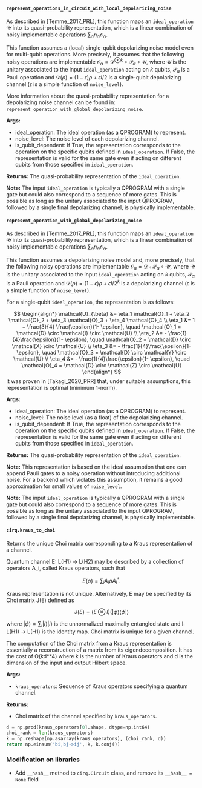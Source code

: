 

#### `represent_operations_in_circuit_with_local_depolarizing_noise`

As described in [Temme_2017_PRL], this function maps an `ideal_operation` $\mathcal{U}$ into its quasi-probability representation, which is a linear combination of noisy implementable operations $\sum_{\alpha} \eta_{\alpha} \mathcal{O}_{\alpha}$.

This function assumes a (local) single-qubit depolarizing noise model even for multi-qubit operations. More precisely, it assumes that the following noisy operations are implementable $\mathcal{O}_{\alpha} = \mathcal{D}^{\otimes k} \circ \mathcal{P}_{\alpha} \circ \mathcal{U}$, where $\mathcal{U}$ is the unitary associated to the input `ideal_operation` acting on $k$ qubits, $\mathcal{P}_{\alpha}$ is a Pauli operation and $\mathcal{D}(\rho) = (1 - \epsilon) \rho + \epsilon I/2$ is a single-qubit depolarizing channel ($\epsilon$ is a simple function of `noise_level`).

More information about the quasi-probability representation for a depolarizing noise channel can be found in: `represent_operation_with_global_depolarizing_noise`.

**Args:**
- ideal_operation: The ideal operation (as a QPROGRAM) to represent.
- noise_level: The noise level of each depolarizing channel.
- is_qubit_dependent: If True, the representation corresponds to the operation on the specific qubits defined in `ideal_operation`. If False, the representation is valid for the same gate even if acting on different qubits from those specified in `ideal_operation`.

**Returns:**
The quasi-probability representation of the `ideal_operation`.

**Note:**
The input `ideal_operation` is typically a QPROGRAM with a single gate but could also correspond to a sequence of more gates. This is possible as long as the unitary associated to the input QPROGRAM, followed by a single final depolarizing channel, is physically implementable.



#### `represent_operation_with_global_depolarizing_noise`

As described in [Temme_2017_PRL], this function maps an `ideal_operation` $\mathcal{U}$ into its quasi-probability representation, which is a linear combination of noisy implementable operations $\sum_{\alpha} \eta_{\alpha} \mathcal{O}_{\alpha}$.

This function assumes a depolarizing noise model and, more precisely, that the following noisy operations are implementable $\mathcal{O}_{\alpha} = \mathcal{D} \circ \mathcal{P}_{\alpha} \circ \mathcal{U}$, where $\mathcal{U}$ is the unitary associated to the input `ideal_operation` acting on $k$ qubits, $\mathcal{P}_{\alpha}$ is a Pauli operation and $\mathcal{D}(\rho) = (1 - \epsilon) \rho + \epsilon I/2^k$ is a depolarizing channel ($\epsilon$ is a simple function of `noise_level`).

For a single-qubit `ideal_operation`, the representation is as follows:

$$
\begin{align*}
\mathcal{U}_{\beta} &= \eta_1 \mathcal{O}_1 + \eta_2 \mathcal{O}_2 + \eta_3 \mathcal{O}_3 + \eta_4 \mathcal{O}_4 \\
\eta_1 &= 1 + \frac{3}{4} \frac{\epsilon}{1- \epsilon}, \quad \mathcal{O}_1 = \mathcal{D} \circ \mathcal{I} \circ \mathcal{U} \\
\eta_2 &= - \frac{1}{4}\frac{\epsilon}{1- \epsilon}, \quad \mathcal{O}_2 = \mathcal{D} \circ \mathcal{X} \circ \mathcal{U} \\
\eta_3 &= - \frac{1}{4}\frac{\epsilon}{1- \epsilon}, \quad \mathcal{O}_3 = \mathcal{D} \circ \mathcal{Y} \circ \mathcal{U} \\
\eta_4 &= - \frac{1}{4}\frac{\epsilon}{1- \epsilon}, \quad \mathcal{O}_4 = \mathcal{D} \circ \mathcal{Z} \circ \mathcal{U}
\end{align*}
$$
It was proven in [Takagi_2020_PRR] that, under suitable assumptions, this representation is optimal (minimum 1-norm).

**Args:**

- ideal_operation: The ideal operation (as a QPROGRAM) to represent.
- noise_level: The noise level (as a float) of the depolarizing channel.
- is_qubit_dependent: If True, the representation corresponds to the operation on the specific qubits defined in `ideal_operation`. If False, the representation is valid for the same gate even if acting on different qubits from those specified in `ideal_operation`.

**Returns:**
The quasi-probability representation of the `ideal_operation`.

**Note:**
This representation is based on the ideal assumption that one can append Pauli gates to a noisy operation without introducing additional noise. For a backend which violates this assumption, it remains a good approximation for small values of `noise_level`.

**Note:**
The input `ideal_operation` is typically a QPROGRAM with a single gate but could also correspond to a sequence of more gates. This is possible as long as the unitary associated to the input QPROGRAM, followed by a single final depolarizing channel, is physically implementable.





#### `cirq.kraus_to_choi`

Returns the unique Choi matrix corresponding to a Kraus representation of a channel.

Quantum channel E: L(H1) -> L(H2) may be described by a collection of operators A_i, called
Kraus operators, such that

$$
E(\rho) = \sum_i A_i \rho A_i^\dagger.
$$

Kraus representation is not unique. Alternatively, E may be specified by its Choi matrix J(E)
defined as

$$
J(E) = (E \otimes I)(|\phi\rangle\langle\phi|)
$$

where $|\phi\rangle = \sum_i|i\rangle|i\rangle$ is the unnormalized maximally entangled state
and I: L(H1) -> L(H1) is the identity map. Choi matrix is unique for a given channel.

The computation of the Choi matrix from a Kraus representation is essentially a reconstruction
of a matrix from its eigendecomposition. It has the cost of O(kd**4) where k is the number of
Kraus operators and d is the dimension of the input and output Hilbert space.

**Args:**
  - `kraus_operators`: Sequence of Kraus operators specifying a quantum channel.

**Returns:**
  - Choi matrix of the channel specified by `kraus_operators`.



```python
d = np.prod(kraus_operators[0].shape, dtype=np.int64)
choi_rank = len(kraus_operators)
k = np.reshape(np.asarray(kraus_operators), (choi_rank, d))
return np.einsum('bi,bj->ij', k, k.conj())
```

































### Modification on libraries

- Add `__hash__` method to `cirq.Circuit` class, and remove its `__hash__ = None` field

